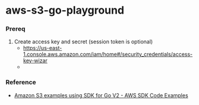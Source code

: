 aws-s3-go-playground
====================
### Prereq
1. Create access key and secret (session token is optional)
    - https://us-east-1.console.aws.amazon.com/iam/home#/security_credentials/access-key-wizar
    - 
### Reference
- [Amazon S3 examples using SDK for Go V2 - AWS SDK Code Examples](https://docs.aws.amazon.com/code-library/latest/ug/go_2_s3_code_examples.html)
